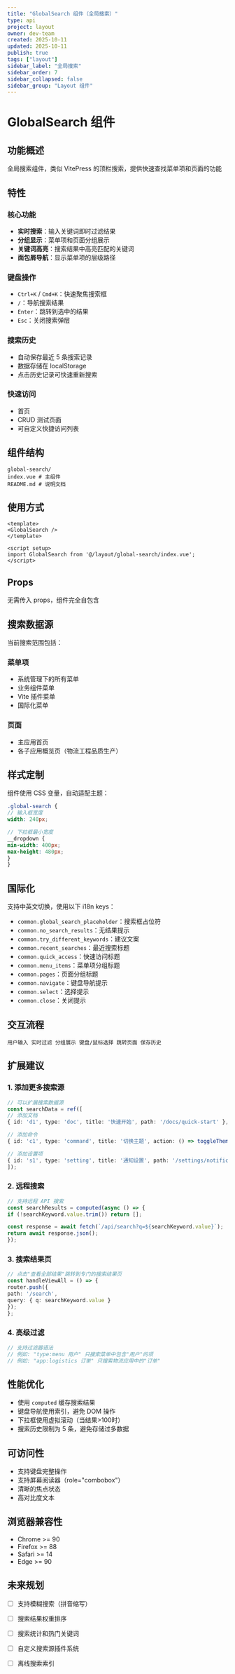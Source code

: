 ```yaml
---
title: "GlobalSearch 组件（全局搜索）"
type: api
project: layout
owner: dev-team
created: 2025-10-11
updated: 2025-10-11
publish: true
tags: ["layout"]
sidebar_label: "全局搜索"
sidebar_order: 7
sidebar_collapsed: false
sidebar_group: "Layout 组件"
---
```

# GlobalSearch 组件

## 功能概述

全局搜索组件，类似 VitePress 的顶栏搜索，提供快速查找菜单项和页面的功能

## 特性

### 核心功能
- **实时搜索**：输入关键词即时过滤结果
- **分组显示**：菜单项和页面分组展示
- **关键词高亮**：搜索结果中高亮匹配的关键词
- **面包屑导航**：显示菜单项的层级路径

### 键盘操作
- `Ctrl+K` / `Cmd+K`：快速聚焦搜索框
- `` / ``：导航搜索结果
- `Enter`：跳转到选中的结果
- `Esc`：关闭搜索弹层

### 搜索历史
- 自动保存最近 5 条搜索记录
- 数据存储在 localStorage
- 点击历史记录可快速重新搜索

### 快速访问
- 首页
- CRUD 测试页面
- 可自定义快捷访问列表

## 组件结构

```
global-search/
index.vue # 主组件
README.md # 说明文档
```

## 使用方式

```vue
<template>
<GlobalSearch />
</template>

<script setup>
import GlobalSearch from '@/layout/global-search/index.vue';
</script>
```

## Props

无需传入 props，组件完全自包含

## 搜索数据源

当前搜索范围包括：

### 菜单项
- 系统管理下的所有菜单
- 业务组件菜单
- Vite 插件菜单
- 国际化菜单

### 页面
- 主应用首页
- 各子应用概览页（物流工程品质生产）

## 样式定制

组件使用 CSS 变量，自动适配主题：

```scss
.global-search {
// 输入框宽度
width: 240px;

// 下拉框最小宽度
__dropdown {
min-width: 400px;
max-height: 480px;
}
}
```

## 国际化

支持中英文切换，使用以下 i18n keys：

- `common.global_search_placeholder`：搜索框占位符
- `common.no_search_results`：无结果提示
- `common.try_different_keywords`：建议文案
- `common.recent_searches`：最近搜索标题
- `common.quick_access`：快速访问标题
- `common.menu_items`：菜单项分组标题
- `common.pages`：页面分组标题
- `common.navigate`：键盘导航提示
- `common.select`：选择提示
- `common.close`：关闭提示

## 交互流程

```
用户输入 实时过滤 分组展示 键盘/鼠标选择 跳转页面 保存历史
```

## 扩展建议

### 1. 添加更多搜索源
```typescript
// 可以扩展搜索数据源
const searchData = ref([
// 添加文档
{ id: 'd1', type: 'doc', title: '快速开始', path: '/docs/quick-start' },

// 添加命令
{ id: 'c1', type: 'command', title: '切换主题', action: () => toggleTheme() },

// 添加设置项
{ id: 's1', type: 'setting', title: '通知设置', path: '/settings/notifications' },
]);
```

### 2. 远程搜索
```typescript
// 支持远程 API 搜索
const searchResults = computed(async () => {
if (!searchKeyword.value.trim()) return [];

const response = await fetch(`/api/search?q=${searchKeyword.value}`);
return await response.json();
});
```

### 3. 搜索结果页
```typescript
// 点击"查看全部结果"跳转到专门的搜索结果页
const handleViewAll = () => {
router.push({
path: '/search',
query: { q: searchKeyword.value }
});
};
```

### 4. 高级过滤
```typescript
// 支持过滤器语法
// 例如: "type:menu 用户" 只搜索菜单中包含"用户"的项
// 例如: "app:logistics 订单" 只搜索物流应用中的"订单"
```

## 性能优化

- 使用 `computed` 缓存搜索结果
- 键盘导航使用索引，避免 DOM 操作
- 下拉框使用虚拟滚动（当结果>100时）
- 搜索历史限制为 5 条，避免存储过多数据

## 可访问性

- 支持键盘完整操作
- 支持屏幕阅读器（role="combobox"）
- 清晰的焦点状态
- 高对比度文本

## 浏览器兼容性

- Chrome >= 90
- Firefox >= 88
- Safari >= 14
- Edge >= 90

## 未来规划

- [ ] 支持模糊搜索（拼音缩写）
- [ ] 搜索结果权重排序
- [ ] 搜索统计和热门关键词
- [ ] 自定义搜索源插件系统
- [ ] 离线搜索索引

